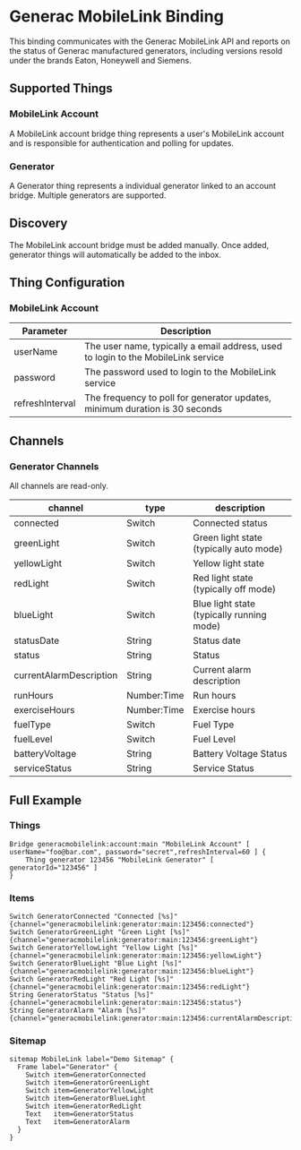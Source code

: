 # Generac MobileLink Binding

This binding communicates with the Generac MobileLink API and reports on the status of Generac manufactured generators, including versions resold under the brands Eaton, Honeywell and Siemens.

## Supported Things

### MobileLink Account

A MobileLink account bridge thing represents a user's MobileLink account and is responsible for authentication and polling for updates.

### Generator

A Generator thing represents a individual generator linked to an account bridge.  Multiple generators are supported.  

## Discovery

The MobileLink account bridge must be added manually. Once added, generator things will automatically be added to the inbox.  

## Thing Configuration

### MobileLink Account

| Parameter       | Description                                                                       |
|-----------------|-----------------------------------------------------------------------------------|
| userName        | The user name, typically a email address, used to login to the MobileLink service |
| password        | The password used to login to the MobileLink service                              |
| refreshInterval | The frequency to poll for generator updates, minimum duration is 30 seconds       |


## Channels

### Generator Channels

All channels are read-only. 

| channel                 | type        | description                               |
|-------------------------|-------------|-------------------------------------------|
| connected               | Switch      | Connected status                          |
| greenLight              | Switch      | Green light state (typically auto mode)   |
| yellowLight             | Switch      | Yellow light state                        |
| redLight                | Switch      | Red light state (typically off mode)      |
| blueLight               | Switch      | Blue light state (typically running mode) |
| statusDate              | String      | Status date                               |
| status                  | String      | Status                                    |
| currentAlarmDescription | String      | Current alarm description                 |
| runHours                | Number:Time | Run hours                                 |
| exerciseHours           | Number:Time | Exercise hours                            |
| fuelType                | Switch      | Fuel Type                                 |
| fuelLevel               | Switch      | Fuel Level                                |
| batteryVoltage          | String      | Battery Voltage Status                    |
| serviceStatus           | String      | Service Status                            |

## Full Example

### Things

```xtend
Bridge generacmobilelink:account:main "MobileLink Account" [ userName="foo@bar.com", password="secret",refreshInterval=60 ] {
    Thing generator 123456 "MobileLink Generator" [ generatorId="123456" ]
}
```
### Items

```xtend
Switch GeneratorConnected "Connected [%s]" {channel="generacmobilelink:generator:main:123456:connected"}
Switch GeneratorGreenLight "Green Light [%s]" {channel="generacmobilelink:generator:main:123456:greenLight"}
Switch GeneratorYellowLight "Yellow Light [%s]" {channel="generacmobilelink:generator:main:123456:yellowLight"}
Switch GeneratorBlueLight "Blue Light [%s]" {channel="generacmobilelink:generator:main:123456:blueLight"}
Switch GeneratorRedLight "Red Light [%s]" {channel="generacmobilelink:generator:main:123456:redLight"}
String GeneratorStatus "Status [%s]" {channel="generacmobilelink:generator:main:123456:status"}
String GeneratorAlarm "Alarm [%s]" {channel="generacmobilelink:generator:main:123456:currentAlarmDescription"}
```

### Sitemap

```xtend
sitemap MobileLink label="Demo Sitemap" {
  Frame label="Generator" {
    Switch item=GeneratorConnected
    Switch item=GeneratorGreenLight
    Switch item=GeneratorYellowLight
    Switch item=GeneratorBlueLight
    Switch item=GeneratorRedLight
    Text   item=GeneratorStatus
    Text   item=GeneratorAlarm
  }                
}
```
